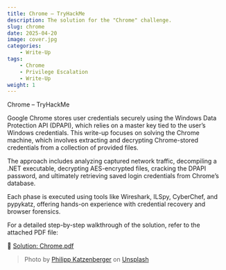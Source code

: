 ```yaml
---
title: Chrome – TryHackMe
description: The solution for the "Chrome" challenge.
slug: chrome
date: 2025-04-20
image: cover.jpg
categories:
    - Write-Up
tags:
    - Chrome
    - Privilege Escalation
    - Write-Up
weight: 1
---
```


Chrome – TryHackMe

Google Chrome stores user credentials securely using the Windows Data Protection API (DPAPI), which relies on a master key tied to the user’s Windows credentials. This write-up focuses on solving the Chrome machine, which involves extracting and decrypting Chrome-stored credentials from a collection of provided files.

The approach includes analyzing captured network traffic, decompiling a .NET executable, decrypting AES-encrypted files, cracking the DPAPI password, and ultimately retrieving saved login credentials from Chrome’s database.

Each phase is executed using tools like Wireshark, ILSpy, CyberChef, and pypykatz, offering hands-on experience with credential recovery and browser forensics.

For a detailed step-by-step walkthrough of the solution, refer to the attached PDF file:

📄 [Solution: Chrome.pdf](/writeups/files/Chrome.pdf)

> Photo by [Philipp Katzenberger](https://unsplash.com/@fantasyflip?utm_content=creditCopyText&utm_medium=referral&utm_source=unsplash) on [Unsplash](https://unsplash.com/photos/closeup-photo-of-turned-on-blue-and-white-laptop-computer-iIJrUoeRoCQ?utm_content=creditCopyText&utm_medium=referral&utm_source=unsplash)
